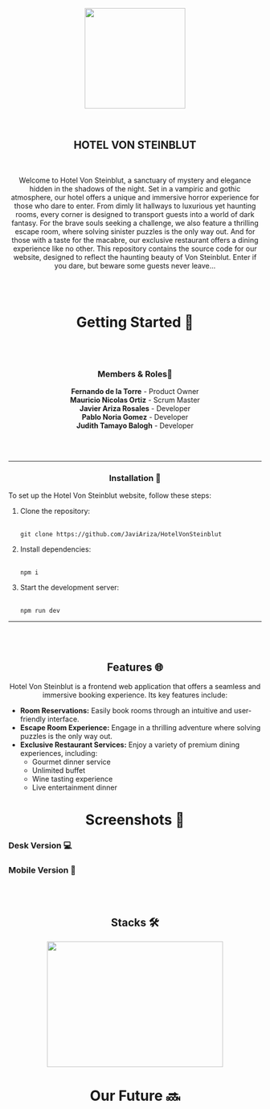 <p align="center">
  <img src="https://res.cloudinary.com/dgzgzx9ov/image/upload/v1740937609/logo_hotel_blanco_imoyr1.png" width="200">
</p>

<br>

<h2 align="center">HOTEL VON STEINBLUT</h2>

<br>

<p align="center">
  Welcome to Hotel Von Steinblut, a sanctuary of mystery and elegance hidden in the shadows of the night. Set in a vampiric and gothic atmosphere, our hotel offers a unique and immersive horror experience for those who dare to enter. From dimly lit hallways to luxurious yet haunting rooms, every corner is designed to transport guests into a world of dark fantasy. For the brave souls seeking a challenge, we also feature a thrilling escape room, where solving sinister puzzles is the only way out. And for those with a taste for the macabre, our exclusive restaurant offers a dining experience like no other. This repository contains the source code for our website, designed to reflect the haunting beauty of Von Steinblut. Enter if you dare, but beware some guests never leave...
</p>

<br><br>

<h1 align="center">Getting Started 🚀</h1>

<br><br>

<h3 align="center">Members & Roles👤</h3>

<div align="center">
  <p>
    <strong>Fernando de la Torre</strong> - Product Owner<br>
    <strong>Mauricio Nicolas Ortiz</strong> - Scrum Master<br>
    <strong>Javier Ariza Rosales</strong> - Developer<br>
    <strong>Pablo Noria Gomez</strong> - Developer<br>
    <strong>Judith Tamayo Balogh</strong> - Developer
  </p>
</div>

<br><br>

<hr>

<h3 align="center">Installation 🔧</h3>

<p>To set up the Hotel Von Steinblut website, follow these steps:</p>

<ol>
  <li>Clone the repository:</li>
    <br>
  <pre><code>git clone https://github.com/JaviAriza/HotelVonSteinblut</code></pre>

  <li>Install dependencies:</li>
    <br>
  <pre><code>npm i</code></pre>

  <li>Start the development server:</li>
    <br>
  <pre><code>npm run dev</code></pre>
</ol>

<hr>

<br><br>
<h2 align="center">Features 🌐</h2>

<p align="center">
  Hotel Von Steinblut is a frontend web application that offers a seamless and immersive booking experience. Its key features include:
</p>

<ul>
  <li><strong>Room Reservations:</strong> Easily book rooms through an intuitive and user-friendly interface.</li>
  <li><strong>Escape Room Experience:</strong> Engage in a thrilling adventure where solving puzzles is the only way out.</li>
  <li><strong>Exclusive Restaurant Services:</strong> Enjoy a variety of premium dining experiences, including:
    <ul>
      <li>Gourmet dinner service</li>
      <li>Unlimited buffet</li>
      <li>Wine tasting experience</li>
      <li>Live entertainment dinner</li>
    </ul>
  </li>
</ul>


<h1 align="center">Screenshots 📸</h1>
<h3>Desk Version 💻</h3>

<h3>Mobile Version 📱</h3>

<br><br>
<h2 align="center">Stacks 🛠️</h2>
<p align="center">
  <img src="https://res.cloudinary.com/dandumvvy/image/upload/v1741038263/i2mqg4xbwd5xm8uxh3oh.png" width="350" height="250">
</p>

<h1 align="center">Our Future 🔜</h1>
  

